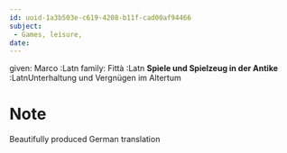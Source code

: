 ```yaml
---
id: uuid-1a3b503e-c619-4208-b11f-cad00af94466
subject: 
 - Games, leisure,
date: 
---
```


given: Marco :Latn
family: Fittà :Latn
**Spiele und Spielzeug in der Antike** :LatnUnterhaltung und Vergnügen im Altertum
# Note
Beautifully produced German translation